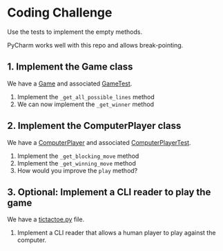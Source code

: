# Coding Challenge

Use the tests to implement the empty methods.

PyCharm works well with this repo and allows break-pointing.

## 1. Implement the Game class

We have a [Game](/src/game.py) and associated [GameTest](/tests/game_test.py).

1. Implement the `_get_all_possible_lines` method
2. We can now implement the `_get_winner` method

## 2. Implement the ComputerPlayer class

We have a [ComputerPlayer](/src/computer_player.py) and associated [ComputerPlayerTest](/tests/computer_player_test.py).

1. Implement the `_get_blocking_move` method
2. Implement the `_get_winning_move` method
3. How would you improve the `play` method?

## 3. Optional: Implement a CLI reader to play the game

We have a [tictactoe.py](/tictactoe.py) file.

1. Implement a CLI reader that allows a human player to play against the computer.
